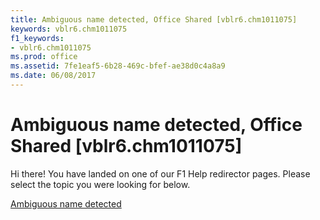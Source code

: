 ```yaml
---
title: Ambiguous name detected, Office Shared [vblr6.chm1011075]
keywords: vblr6.chm1011075
f1_keywords:
- vblr6.chm1011075
ms.prod: office
ms.assetid: 7fe1eaf5-6b28-469c-bfef-ae38d0c4a8a9
ms.date: 06/08/2017
---
```



# Ambiguous name detected, Office Shared [vblr6.chm1011075]

Hi there! You have landed on one of our F1 Help redirector pages. Please select the topic you were looking for below.

[Ambiguous name detected](http://msdn.microsoft.com/library/e2bebd51-75cc-99f6-9dcf-81c9bd34e897%28Office.15%29.aspx)

